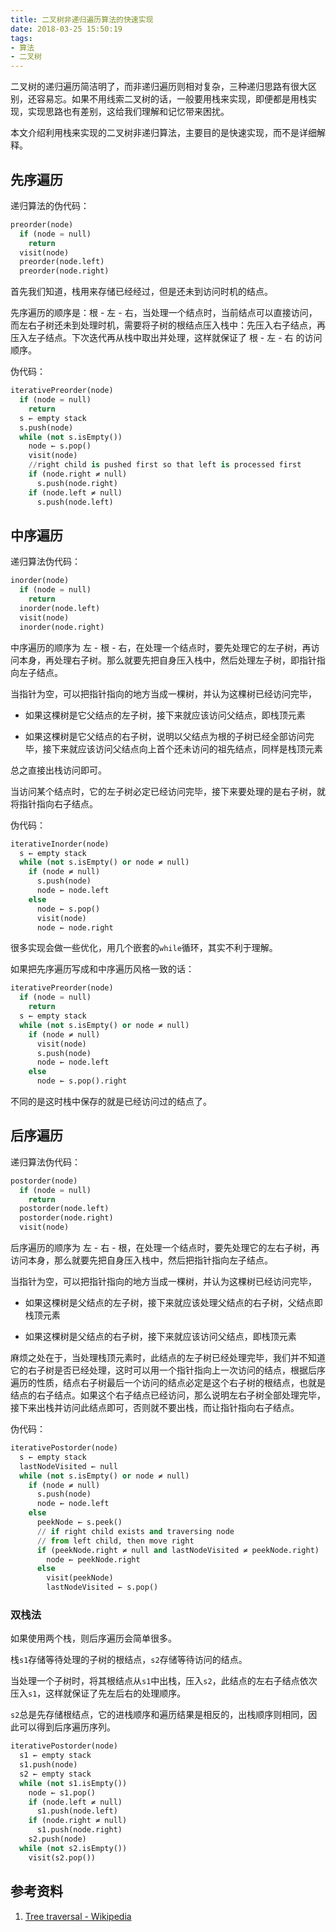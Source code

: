 ```yaml
---
title: 二叉树非递归遍历算法的快速实现
date: 2018-03-25 15:50:19
tags:
- 算法
- 二叉树
---
```


二叉树的递归遍历简洁明了，而非递归遍历则相对复杂，三种递归思路有很大区别，还容易忘。如果不用线索二叉树的话，一般要用栈来实现，即便都是用栈实现，实现思路也有差别，这给我们理解和记忆带来困扰。

本文介绍利用栈来实现的二叉树非递归算法，主要目的是快速实现，而不是详细解释。

<!-- more -->

## 先序遍历

递归算法的伪代码：

```py
preorder(node)
  if (node = null)
    return
  visit(node)
  preorder(node.left)
  preorder(node.right)
```

首先我们知道，栈用来存储已经经过，但是还未到访问时机的结点。

先序遍历的顺序是：根 - 左 - 右，当处理一个结点时，当前结点可以直接访问，而左右子树还未到处理时机，需要将子树的根结点压入栈中：先压入右子结点，再压入左子结点。下次迭代再从栈中取出并处理，这样就保证了 根 - 左 - 右 的访问顺序。

伪代码：

```py
iterativePreorder(node)
  if (node = null)
    return
  s ← empty stack
  s.push(node)
  while (not s.isEmpty())
    node ← s.pop()
    visit(node)
    //right child is pushed first so that left is processed first
    if (node.right ≠ null)
      s.push(node.right)
    if (node.left ≠ null)
      s.push(node.left)
```

## 中序遍历

递归算法伪代码：

```py
inorder(node)
  if (node = null)
    return
  inorder(node.left)
  visit(node)
  inorder(node.right)
```

中序遍历的顺序为 左 - 根 - 右，在处理一个结点时，要先处理它的左子树，再访问本身，再处理右子树。那么就要先把自身压入栈中，然后处理左子树，即指针指向左子结点。

当指针为空，可以把指针指向的地方当成一棵树，并认为这棵树已经访问完毕，

- 如果这棵树是它父结点的左子树，接下来就应该访问父结点，即栈顶元素

- 如果这棵树是它父结点的右子树，说明以父结点为根的子树已经全部访问完毕，接下来就应该访问父结点向上首个还未访问的祖先结点，同样是栈顶元素

总之直接出栈访问即可。

当访问某个结点时，它的左子树必定已经访问完毕，接下来要处理的是右子树，就将指针指向右子结点。

伪代码：

```py
iterativeInorder(node)
  s ← empty stack
  while (not s.isEmpty() or node ≠ null)
    if (node ≠ null)
      s.push(node)
      node ← node.left
    else
      node ← s.pop()
      visit(node)
      node ← node.right
```

很多实现会做一些优化，用几个嵌套的`while`循环，其实不利于理解。

如果把先序遍历写成和中序遍历风格一致的话：

```py
iterativePreorder(node)
  if (node = null)
    return
  s ← empty stack
  while (not s.isEmpty() or node ≠ null)
    if (node ≠ null)
      visit(node)
      s.push(node)
      node ← node.left
    else
      node ← s.pop().right
```

不同的是这时栈中保存的就是已经访问过的结点了。

## 后序遍历

递归算法伪代码：

```py
postorder(node)
  if (node = null)
    return
  postorder(node.left)
  postorder(node.right)
  visit(node)
```

后序遍历的顺序为 左 - 右 - 根，在处理一个结点时，要先处理它的左右子树，再访问本身，那么就要先把自身压入栈中，然后把指针指向左子结点。

当指针为空，可以把指针指向的地方当成一棵树，并认为这棵树已经访问完毕，

- 如果这棵树是父结点的左子树，接下来就应该处理父结点的右子树，父结点即栈顶元素

- 如果这棵树是父结点的右子树，接下来就应该访问父结点，即栈顶元素

麻烦之处在于，当处理栈顶元素时，此结点的左子树已经处理完毕，我们并不知道它的右子树是否已经处理，这时可以用一个指针指向上一次访问的结点，根据后序遍历的性质，结点右子树最后一个访问的结点必定是这个右子树的根结点，也就是结点的右子结点。如果这个右子结点已经访问，那么说明左右子树全部处理完毕，接下来出栈并访问此结点即可，否则就不要出栈，而让指针指向右子结点。

伪代码：

```py
iterativePostorder(node)
  s ← empty stack
  lastNodeVisited ← null
  while (not s.isEmpty() or node ≠ null)
    if (node ≠ null)
      s.push(node)
      node ← node.left
    else
      peekNode ← s.peek()
      // if right child exists and traversing node
      // from left child, then move right
      if (peekNode.right ≠ null and lastNodeVisited ≠ peekNode.right)
        node ← peekNode.right
      else
        visit(peekNode)
        lastNodeVisited ← s.pop()
```

### 双栈法

如果使用两个栈，则后序遍历会简单很多。

栈`s1`存储等待处理的子树的根结点，`s2`存储等待访问的结点。

当处理一个子树时，将其根结点从`s1`中出栈，压入`s2`，此结点的左右子结点依次压入`s1`，这样就保证了先左后右的处理顺序。

`s2`总是先存储根结点，它的进栈顺序和遍历结果是相反的，出栈顺序则相同，因此可以得到后序遍历序列。

```py
iterativePostorder(node)
  s1 ← empty stack
  s1.push(node)
  s2 ← empty stack
  while (not s1.isEmpty())
    node ← s1.pop()
    if (node.left ≠ null)
      s1.push(node.left)
    if (node.right ≠ null)
      s1.push(node.right)
    s2.push(node)
  while (not s2.isEmpty())
    visit(s2.pop())
```

## 参考资料

1. [Tree traversal - Wikipedia](https://en.wikipedia.org/wiki/Tree_traversal)
